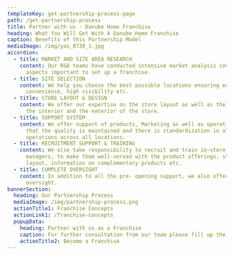 ```yaml
---
templateKey: get-partnership-process-page
path: /get-partnership-process
title: Partner with us - Danube Home Franchise
heading: What You Will Get With A Danube Home Franchise
caption: Benefits of this Partnership Model
mediaImage: /img/yas_8739_1.jpg
accordion:
  - title: MARKET AND SITE AREA RESEARCH
    content: Our R&D teams have conducted intensive market analysis covering all the
      aspects important to set up a franchise.
  - title: SITE SELECTION
    content: We help you choose the best possible locations ensuring ease of access,
      convenience, high visibility etc.
  - title: STORE LAYOUT & DESIGN
    content: We offer our expertise on the store layout as well as the designing of
      the interior and the exterior of the store.
  - title: SUPPORT SYSTEM
    content: We offer support of products, Marketing as well as operations to ensure
      that the quality is maintained and there is standardization in all our
      operations across all locations.
  - title: RECRUITMENT SUPPORT & TRAINING
    content: We also take responsibility to recruit and train in-store staff and
      managers, to make them well-versed with the product offerings, store
      layout, information on complementary products etc.
  - title: COMPLETE OVERSIGHT
    content: In addition to all the pre- opening support, we also offer complete
      oversight.
bannerSection:
  heading: Our Partnership Process
  mediaImage: /img/partnership-process.png
  actionTitle1: Franchise Concepts
  actionLink1: /franchise-concepts
  popupData:
    heading: Partner with us as a Franchise
    caption: For further consultation from our team please fill up the details below
    actionTitle2: Become a Franchise
---
```

